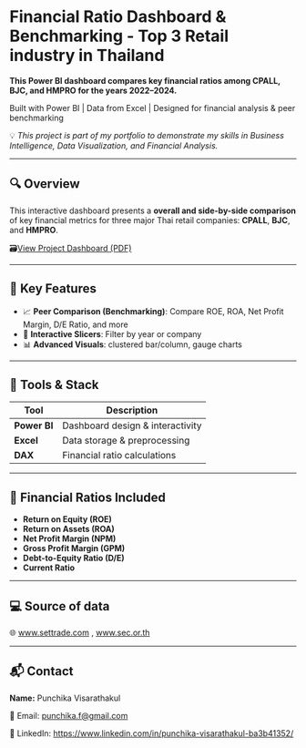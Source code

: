 # Financial Ratio Dashboard & Benchmarking - Top 3 Retail industry in Thailand
**This Power BI dashboard compares key financial ratios among CPALL, BJC, and HMPRO for the years 2022–2024.**

Built with Power BI | Data from Excel | Designed for financial analysis & peer benchmarking 

💡 _This project is part of my portfolio to demonstrate my skills in Business Intelligence, Data Visualization, and Financial Analysis._

---

## 🔍 Overview

This interactive dashboard presents a **overall and side-by-side comparison** of key financial metrics for three major Thai retail companies: **CPALL**, **BJC**, and **HMPRO**.

🗃️[View Project Dashboard (PDF)](financial_ratio_Retail_Visualization.pdf)

---

## 📌 Key Features

- 📈 **Peer Comparison (Benchmarking)**: Compare ROE, ROA, Net Profit Margin, D/E Ratio, and more
- 🧭 **Interactive Slicers**: Filter by year or company
- 📊 **Advanced Visuals**: clustered bar/column, gauge charts

---

## 🧱 Tools & Stack

| Tool          | Description                     |
|---------------|---------------------------------|
| **Power BI**  | Dashboard design & interactivity |
| **Excel**     | Data storage & preprocessing     |
| **DAX**       | Financial ratio calculations     |

---

## 🧠 Financial Ratios Included

- **Return on Equity (ROE)**
- **Return on Assets (ROA)**
- **Net Profit Margin (NPM)**
- **Gross Profit Margin (GPM)**
- **Debt-to-Equity Ratio (D/E)**
- **Current Ratio**

---

## 💻 Source of data
🌐 www.settrade.com , www.sec.or.th

---

## 📬 Contact

**Name:** Punchika Visarathakul 

📧 Email: punchika.f@gmail.com

🔗 LinkedIn: https://www.linkedin.com/in/punchika-visarathakul-ba3b41352/

